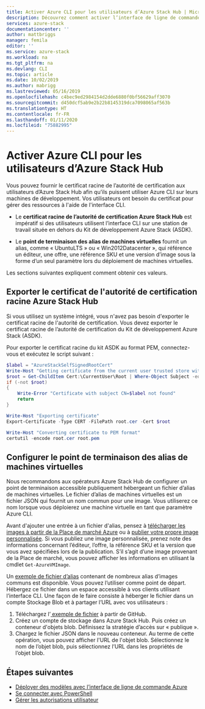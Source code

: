 ```yaml
---
title: Activer Azure CLI pour les utilisateurs d’Azure Stack Hub | Microsoft Docs
description: Découvrez comment activer l’interface de ligne de commande (CLI) multiplateforme pour gérer et déployer des ressources sur Azure Stack Hub.
services: azure-stack
documentationcenter: ''
author: mattbriggs
manager: femila
editor: ''
ms.service: azure-stack
ms.workload: na
ms.tgt_pltfrm: na
ms.devlang: CLI
ms.topic: article
ms.date: 10/02/2019
ms.author: mabrigg
ms.lastreviewed: 05/16/2019
ms.openlocfilehash: c4bec9ed2984154d2dde6880f0bf56629aff3070
ms.sourcegitcommit: d450dcf5ab9e2b22b8145319dca7098065af563b
ms.translationtype: HT
ms.contentlocale: fr-FR
ms.lasthandoff: 01/11/2020
ms.locfileid: "75882995"
---
```

# <a name="enable-azure-cli-for-azure-stack-hub-users"></a>Activer Azure CLI pour les utilisateurs d’Azure Stack Hub

Vous pouvez fournir le certificat racine de l’autorité de certification aux utilisateurs d’Azure Stack Hub afin qu’ils puissent utiliser Azure CLI sur leurs machines de développement. Vos utilisateurs ont besoin du certificat pour gérer des ressources à l'aide de l'interface CLI.

 - Le **certificat racine de l’autorité de certification Azure Stack Hub** est impératif si des utilisateurs utilisent l’interface CLI sur une station de travail située en dehors du Kit de développement Azure Stack (ASDK).  

 - Le **point de terminaison des alias de machines virtuelles** fournit un alias, comme « UbuntuLTS » ou « Win2012Datacenter », qui référence un éditeur, une offre, une référence SKU et une version d’image sous la forme d’un seul paramètre lors du déploiement de machines virtuelles.  

Les sections suivantes expliquent comment obtenir ces valeurs.

## <a name="export-the-azure-stack-hub-ca-root-certificate"></a>Exporter le certificat de l'autorité de certification racine Azure Stack Hub

Si vous utilisez un système intégré, vous n'avez pas besoin d'exporter le certificat racine de l'autorité de certification. Vous devez exporter le certificat racine de l’autorité de certification du Kit de développement Azure Stack (ASDK).

Pour exporter le certificat racine du kit ASDK au format PEM, connectez-vous et exécutez le script suivant :

```powershell
$label = "AzureStackSelfSignedRootCert"
Write-Host "Getting certificate from the current user trusted store with subject CN=$label"
$root = Get-ChildItem Cert:\CurrentUser\Root | Where-Object Subject -eq "CN=$label" | select -First 1
if (-not $root)
{
    Write-Error "Certificate with subject CN=$label not found"
    return
}

Write-Host "Exporting certificate"
Export-Certificate -Type CERT -FilePath root.cer -Cert $root

Write-Host "Converting certificate to PEM format"
certutil -encode root.cer root.pem
```

## <a name="set-up-the-vm-aliases-endpoint"></a>Configurer le point de terminaison des alias de machines virtuelles

Nous recommandons aux opérateurs Azure Stack Hub de configurer un point de terminaison accessible publiquement hébergeant un fichier d’alias de machines virtuelles. Le fichier d’alias de machines virtuelles est un fichier JSON qui fournit un nom commun pour une image. Vous utiliserez ce nom lorsque vous déploierez une machine virtuelle en tant que paramètre Azure CLI.  

Avant d'ajouter une entrée à un fichier d'alias, pensez à [télécharger les images à partir de la Place de marché Azure](azure-stack-download-azure-marketplace-item.md) ou à [publier votre propre image personnalisée](azure-stack-add-vm-image.md). Si vous publiez une image personnalisée, prenez note des informations concernant l’éditeur, l’offre, la référence SKU et la version que vous avez spécifiées lors de la publication. S’il s’agit d’une image provenant de la Place de marché, vous pouvez afficher les informations en utilisant la cmdlet `Get-AzureVMImage`.  

Un [exemple de fichier d’alias](https://raw.githubusercontent.com/Azure/azure-rest-api-specs/master/arm-compute/quickstart-templates/aliases.json) contenant de nombreux alias d’images communs est disponible. Vous pouvez l’utiliser comme point de départ. Hébergez ce fichier dans un espace accessible à vos clients utilisant l’interface CLI. Une façon de le faire consiste à héberger le fichier dans un compte Stockage Blob et à partager l’URL avec vos utilisateurs :

1. Téléchargez l’[ exemple de fichier](https://raw.githubusercontent.com/Azure/azure-rest-api-specs/master/arm-compute/quickstart-templates/aliases.json) à partir de GitHub.
2. Créez un compte de stockage dans Azure Stack Hub. Puis créez un conteneur d'objets blob. Définissez la stratégie d’accès sur « publique ».  
3. Chargez le fichier JSON dans le nouveau conteneur. Au terme de cette opération, vous pouvez afficher l'URL de l'objet blob. Sélectionnez le nom de l’objet blob, puis sélectionnez l’URL dans les propriétés de l’objet blob.

## <a name="next-steps"></a>Étapes suivantes

- [Déployer des modèles avec l’interface de ligne de commande Azure](../user/azure-stack-deploy-template-command-line.md )
- [Se connecter avec PowerShell](azure-stack-powershell-install.md)
- [Gérer les autorisations utilisateur](azure-stack-manage-permissions.md)
